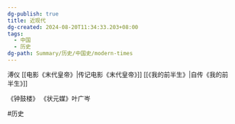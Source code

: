 ```yaml
---
dg-publish: true
title: 近现代
dg-created: 2024-08-20T11:34:33.203+08:00
tags:
  - 中国
  - 历史
dg-path: Summary/历史/中国史/modern-times
---
```


溥仪
[[电影《末代皇帝》|传记电影《末代皇帝》]]
[[《我的前半生》|自传《我的前半生》]]



《钟鼓楼》
《状元媒》叶广岑

#历史